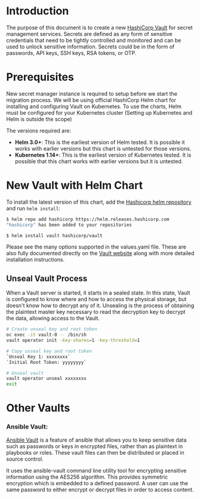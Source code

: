 
# Introduction
The purpose of this document is to create a new [HashiCorp Vault](https://www.hashicorp.com/) for secret management services. Secrets are defined as any form of sensitive credentials that need to be tightly controlled and monitored and can be used to unlock sensitive information. Secrets could be in the form of passwords, API keys, SSH keys, RSA tokens, or OTP.

# Prerequisites
New secret manager instance is required to setup before we start the migration process. We will be using official HashiCorp Helm chart for installing and configuring Vault on Kubernetes. To use the charts, Helm must be configured for your Kubernetes cluster (Setting up Kubernetes and Helm is outside the scope)

The versions required are:

 - **Helm 3.0+**: This is the earliest version of Helm tested. It is possible it works with earlier versions but this chart is untested for those versions.
 - **Kubernetes 1.14+**: This is the earliest version of Kubernetes tested. It is possible that this chart works with earlier versions but it is untested.

# New Vault with Helm Chart
To install the latest version of this chart, add the [Hashicorp helm repository](https://github.com/daljitdokal/vault-helm) and run `helm install`:
```bash
$ helm repo add hashicorp https://helm.releases.hashicorp.com
"hashicorp" has been added to your repositories

$ helm install vault hashicorp/vault
```
Please see the many options supported in the values.yaml file. These are also fully documented directly on the [Vault website](https://www.vaultproject.io/docs/platform/k8s/helm) along with more detailed installation instructions.

## Unseal Vault Process
When a Vault server is started, it starts in a sealed state. In this state, Vault is configured to know where and how to access the physical storage, but doesn't know how to decrypt any of it.
Unsealing is the process of obtaining the plaintext master key necessary to read the decryption key to decrypt the data, allowing access to the Vault.

```bash
# Create unseal key and root token
oc exec -it vault-0 -- /bin/sh
vault operator init -key-shares=1 -key-threshold=1

# Copy unseal key and root token
`Unseal Key 1: xxxxxxxx`
`Initial Root Token: yyyyyyyy`

# Unseal vault
vault operator unseal xxxxxxxx
exit
```

# Other Vaults
### Ansible Vault:
[Ansible Vault](https://docs.ansible.com/ansible/2.8/user_guide/vault.html#:~:text=Ansible%20Vault%20is%20a%20feature,or%20placed%20in%20source%20control.) is a feature of ansible that allows you to keep sensitive data such as passwords or keys in encrypted files, rather than as plaintext in playbooks or roles. These vault files can then be distributed or placed in source control.

It uses the ansible-vault command line utility tool for encrypting sensitive information using the AES256 algorithm. This provides symmetric encryption which is embedded to a defined password. A user can use the same password to either encrypt or decrypt files in order to access content.
